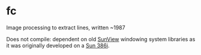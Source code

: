 # fc
Image processing to extract lines, written ~1987

Does not compile: dependent on old [SunView](https://en.wikipedia.org/wiki/SunView) windowing system libraries as it was originally developed on a [Sun 386i](https://en.wikipedia.org/wiki/Sun386i).

